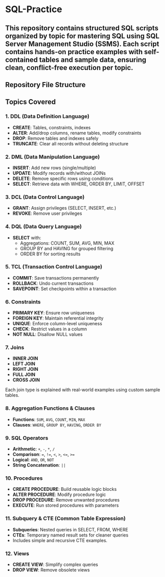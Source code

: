 # SQL-Practice
## This repository contains structured SQL scripts organized by topic for mastering SQL using **SQL Server Management Studio (SSMS)**. Each script contains hands-on practice examples with self-contained tables and sample data, ensuring clean, conflict-free execution per topic.
## Repository File Structure

## Topics Covered

###  1. DDL (Data Definition Language)
- **CREATE**: Tables, constraints, indexes
- **ALTER**: Add/drop columns, rename tables, modify constraints
- **DROP**: Remove tables and indexes safely
- **TRUNCATE**: Clear all records without deleting structure

###  2. DML (Data Manipulation Language)
- **INSERT**: Add new rows (single/multiple)
- **UPDATE**: Modify records with/without JOINs
- **DELETE**: Remove specific rows using conditions
- **SELECT**: Retrieve data with WHERE, ORDER BY, LIMIT, OFFSET

###  3. DCL (Data Control Language)
- **GRANT**: Assign privileges (SELECT, INSERT, etc.)
- **REVOKE**: Remove user privileges

###  4. DQL (Data Query Language)
- **SELECT** with:
  - Aggregations: COUNT, SUM, AVG, MIN, MAX
  - GROUP BY and HAVING for grouped filtering
  - ORDER BY for sorting results

###  5. TCL (Transaction Control Language)
- **COMMIT**: Save transactions permanently
- **ROLLBACK**: Undo current transactions
- **SAVEPOINT**: Set checkpoints within a transaction

###  6. Constraints
- **PRIMARY KEY**: Ensure row uniqueness
- **FOREIGN KEY**: Maintain referential integrity
- **UNIQUE**: Enforce column-level uniqueness
- **CHECK**: Restrict values in a column
- **NOT NULL**: Disallow NULL values

###  7. Joins
- **INNER JOIN**
- **LEFT JOIN**
- **RIGHT JOIN**
- **FULL JOIN**
- **CROSS JOIN**

Each join type is explained with real-world examples using custom sample tables.

###  8. Aggregation Functions & Clauses
- **Functions**: `SUM`, `AVG`, `COUNT`, `MIN`, `MAX`
- **Clauses**: `WHERE`, `GROUP BY`, `HAVING`, `ORDER BY`

###  9. SQL Operators
- **Arithmetic**: `+`, `-`, `*`, `/`
- **Comparison**: `=`, `!=`, `<`, `>`, `<=`, `>=`
- **Logical**: `AND`, `OR`, `NOT`
- **String Concatenation**: `||`

###  10. Procedures
- **CREATE PROCEDURE**: Build reusable logic blocks
- **ALTER PROCEDURE**: Modify procedure logic
- **DROP PROCEDURE**: Remove unwanted procedures
- **EXECUTE**: Run stored procedures with parameters

###  11. Subquery & CTE (Common Table Expression)
- **Subqueries**: Nested queries in SELECT, FROM, WHERE
- **CTEs**: Temporary named result sets for cleaner queries
- Includes simple and recursive CTE examples.

###  12. Views
- **CREATE VIEW**: Simplify complex queries
- **DROP VIEW**: Remove obsolete views


